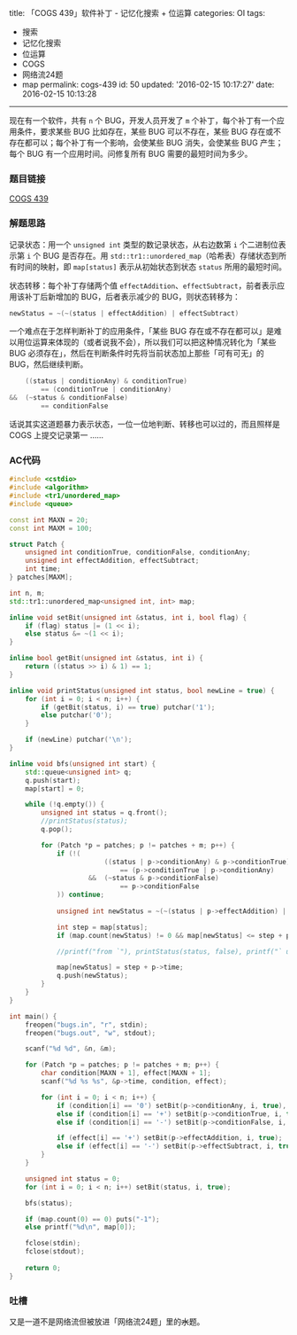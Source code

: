 title: 「COGS 439」软件补丁 - 记忆化搜索 + 位运算
categories: OI
tags: 
  - 搜索
  - 记忆化搜索
  - 位运算
  - COGS
  - 网络流24题
  - map
permalink: cogs-439
id: 50
updated: '2016-02-15 10:17:27'
date: 2016-02-15 10:13:28
---

现在有一个软件，共有 `n` 个 BUG，开发人员开发了 `m` 个补丁，每个补丁有一个应用条件，要求某些 BUG 比如存在，某些 BUG 可以不存在，某些 BUG 存在或不存在都可以；每个补丁有一个影响，会使某些 BUG 消失，会使某些 BUG 产生；每个 BUG 有一个应用时间。问修复所有 BUG 需要的最短时间为多少。

<!-- more -->

### 题目链接
[COGS 439](http://cogs.top/cogs/problem/problem.php?pid=439)

### 解题思路
记录状态：用一个 `unsigned int` 类型的数记录状态，从右边数第 `i` 个二进制位表示第 `i` 个 BUG 是否存在。用 `std::tr1::unordered_map`（哈希表）存储状态到所有时间的映射，即 `map[status]` 表示从初始状态到状态 `status` 所用的最短时间。

状态转移：每个补丁存储两个值 `effectAddition`、`effectSubtract`，前者表示应用该补丁后新增加的 BUG，后者表示减少的 BUG，则状态转移为：

```cpp
newStatus = ~(~(status | effectAddition) | effectSubtract)
```

一个难点在于怎样判断补丁的应用条件，「某些 BUG 存在或不存在都可以」是难以用位运算来体现的（或者说我不会），所以我们可以把这种情况转化为「某些 BUG 必须存在」，然后在判断条件时先将当前状态加上那些「可有可无」的 BUG，然后继续判断。

```cpp
  	((status | conditionAny) & conditionTrue)
		== (conditionTrue | conditionAny)
&&	(~status & conditionFalse)
		== conditionFalse
```

话说其实这道题暴力表示状态，一位一位地判断、转移也可以过的，而且照样是 COGS 上提交记录第一 ……

### AC代码
```cpp
#include <cstdio>
#include <algorithm>
#include <tr1/unordered_map>
#include <queue>

const int MAXN = 20;
const int MAXM = 100;

struct Patch {
	unsigned int conditionTrue, conditionFalse, conditionAny;
	unsigned int effectAddition, effectSubtract;
	int time;
} patches[MAXM];

int n, m;
std::tr1::unordered_map<unsigned int, int> map;

inline void setBit(unsigned int &status, int i, bool flag) {
	if (flag) status |= (1 << i);
	else status &= ~(1 << i);
}

inline bool getBit(unsigned int &status, int i) {
	return ((status >> i) & 1) == 1;
}

inline void printStatus(unsigned int status, bool newLine = true) {
	for (int i = 0; i < n; i++) {
		if (getBit(status, i) == true) putchar('1');
		else putchar('0');
	}

	if (newLine) putchar('\n');
}

inline void bfs(unsigned int start) {
	std::queue<unsigned int> q;
	q.push(start);
	map[start] = 0;

	while (!q.empty()) {
		unsigned int status = q.front();
		//printStatus(status);
		q.pop();

		for (Patch *p = patches; p != patches + m; p++) {
			if (!(
						((status | p->conditionAny) & p->conditionTrue)
							== (p->conditionTrue | p->conditionAny)
					&&	(~status & p->conditionFalse)
							== p->conditionFalse
			)) continue;
			
			unsigned int newStatus = ~(~(status | p->effectAddition) | p->effectSubtract);

			int step = map[status];
			if (map.count(newStatus) != 0 && map[newStatus] <= step + p->time) continue;

			//printf("from `"), printStatus(status, false), printf("` useing `%d(%s, %s)`  to `", (int)(p - patches + 1), p->condition, p->effect), printStatus(newStatus, false), printf("`\n");

			map[newStatus] = step + p->time;
			q.push(newStatus);
		}
	}
}

int main() {
	freopen("bugs.in", "r", stdin);
	freopen("bugs.out", "w", stdout);

	scanf("%d %d", &n, &m);

	for (Patch *p = patches; p != patches + m; p++) {
		char condition[MAXN + 1], effect[MAXN + 1];
		scanf("%d %s %s", &p->time, condition, effect);

		for (int i = 0; i < n; i++) {
			if (condition[i] == '0') setBit(p->conditionAny, i, true), setBit(p->conditionTrue, i, true);
			else if (condition[i] == '+') setBit(p->conditionTrue, i, true);
			else if (condition[i] == '-') setBit(p->conditionFalse, i, true);

			if (effect[i] == '+') setBit(p->effectAddition, i, true);
			else if (effect[i] == '-') setBit(p->effectSubtract, i, true);
		}
	}

	unsigned int status = 0;
	for (int i = 0; i < n; i++) setBit(status, i, true);

	bfs(status);

	if (map.count(0) == 0) puts("-1");
	else printf("%d\n", map[0]);

	fclose(stdin);
	fclose(stdout);
	
	return 0;
}
```

### 吐槽
又是一道不是网络流但被放进「网络流24题」里的~~水~~题。